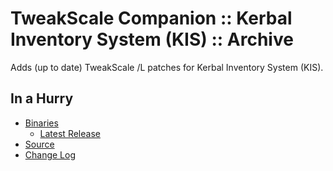 # TweakScale Companion :: Kerbal Inventory System (KIS) :: Archive

Adds (up to date) TweakScale /L patches for Kerbal Inventory System (KIS).


## In a Hurry

* [Binaries](./Archive)
	+ [Latest Release](https://github.com/net-lisias-ksp/TweakScaleCompanion_KIS/releases)
* [Source](https://github.com/net-lisias-ksp/TweakScaleCompanion_KIS)
* [Change Log](./CHANGE_LOG.md)
